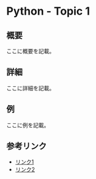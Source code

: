 # Python - Topic 1

## 概要
ここに概要を記載。

## 詳細
ここに詳細を記載。

## 例
ここに例を記載。

## 参考リンク
- [リンク1]()
- [リンク2]()
